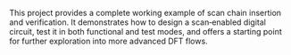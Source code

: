 This project provides a complete working example of scan chain insertion and verification. It demonstrates how to design a scan‑enabled digital circuit, test it in both functional and test modes, and offers a starting point for further exploration into more advanced DFT flows.
